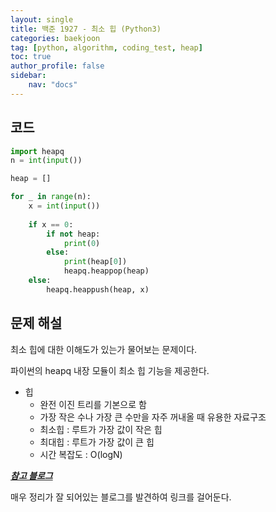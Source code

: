 ```yaml
---
layout: single
title: 백준 1927 - 최소 힙 (Python3)
categories: baekjoon
tag: [python, algorithm, coding_test, heap]
toc: true 
author_profile: false
sidebar:
    nav: "docs"
---
```


## 코드

```python
import heapq
n = int(input())

heap = []

for _ in range(n):
    x = int(input())
    
    if x == 0:
        if not heap:
            print(0)
        else:
            print(heap[0])
            heapq.heappop(heap)
    else:
        heapq.heappush(heap, x)
```



## 문제 해설

최소 힙에 대한 이해도가 있는가 물어보는 문제이다.

파이썬의 heapq 내장 모듈이  최소 힙 기능을 제공한다. 

- 힙
  - 완전 이진 트리를 기본으로 함
  - 가장 작은 수나 가장 큰 수만을 자주 꺼내올 때 유용한 자료구조
  - 최소힙 : 루트가 가장 값이 작은 힙
  - 최대힙 : 루트가 가장 값이 큰 힙
  - 시간 복잡도 : O(logN)



***[참고 블로그](https://reakwon.tistory.com/42)***

매우 정리가 잘 되어있는 블로그를 발견하여 링크를 걸어둔다.



